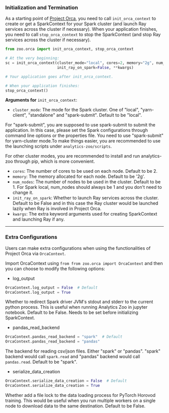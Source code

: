 ### **Initialization and Termination**
As a starting point of [Project Orca](overview.md), you need to call `init_orca_context` to create or get a SparkContext for your Spark cluster (and launch Ray services
across the cluster if necessary). When your application finishes, you need to call `stop_orca_context` to stop the SparkContext (and stop Ray services across the cluster if necessary).

```python
from zoo.orca import init_orca_context, stop_orca_context

# At the very beginning:
sc = init_orca_context(cluster_mode="local", cores=2, memory="2g", num_nodes=1,
                       init_ray_on_spark=False, **kwargs)

# Your application goes after init_orca_context.

# When your application finishes:
stop_orca_context()
```

**Arguments for** `init_orca_context`:

* `cluster_mode`: The mode for the Spark cluster. One of "local", "yarn-client", "standalone" and "spark-submit". Default to be "local". 

For "spark-submit", you are supposed to use spark-submit to submit the application. In this case, please set the Spark configurations through command line options or
the properties file. You need to use "spark-submit" for yarn-cluster mode.To make things easier, you are recommended to use the launching scripts under
`analytics-zoo/scripts`.

For other cluster modes, you are recommended to install and run analytics-zoo through pip, which is more convenient.

* `cores`: The number of cores to be used on each node. Default to be 2.
* `memory`: The memory allocated for each node. Default to be '2g'.
* `num_nodes`: The number of nodes to be used in the cluster. Default to be 1. For Spark local, num_nodes should always be 1 and you don't need to change it.
* `init_ray_on_spark`: Whether to launch Ray services across the cluster. Default to be False and in this case the Ray cluster would be launched lazily when Ray is involved in Project Orca.
* `kwargs`: The extra keyword arguments used for creating SparkContext and launching Ray if any.


---
### **Extra Configurations**
Users can make extra configurations when using the functionalities of Project Orca via `OrcaContext`.

Import OrcaContext using `from from zoo.orca import OrcaContext` and then you can choose to modify the following options:

* log_output
```python
OrcaContext.log_output = False  # Default
OrcaContext.log_output = True
```
Whether to redirect Spark driver JVM's stdout and stderr to the current python process. 
This is useful when running Analytics Zoo in jupyter notebook.
Default to be False. Needs to be set before initializing SparkContext.

* pandas_read_backend
```python
OrcaContext.pandas_read_backend = "spark"  # Default
OrcaContext.pandas_read_backend = "pandas"
```
The backend for reading csv/json files. Either "spark" or "pandas". 
"spark" backend would call `spark.read` and "pandas" backend would call `pandas.read`. 
Default to be "spark".

* serialize_data_creation
```python
OrcaContext.serialize_data_creation = False  # Default
OrcaContext.serialize_data_creation = True
```
Whether add a file lock to the data loading process for PyTorch Horovod training. 
This would be useful when you run multiple workers on a single node to download data to the same destination. 
Default to be False.
